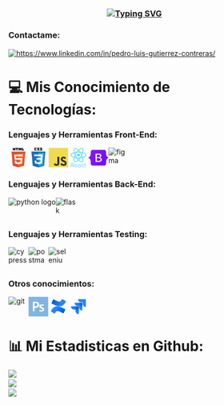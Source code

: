 ### <div align="center">[![Typing SVG](https://readme-typing-svg.demolab.com?font=&weight=900&size=40&pause=1000&color=5A24F7&center=true&vCenter=true&multiline=true&repeat=false&width=435&height=56&lines=Pedro+Luis+Gutierrez;Desarrollador+Web+Front+-+End+%F0%9F%92%BB)](https://git.io/typing-svg)</div>  

<h3 align="left">Contactame:</h3>
<p align="left">
  <a href="https://linkedin.com/in/https://www.linkedin.com/in/pedro-luis-gutierrez-contreras/" target="blank">
    <img align="center" src="https://raw.githubusercontent.com/rahuldkjain/github-profile-readme-generator/master/src/images/icons/Social/linked-in-alt.svg" alt="https://www.linkedin.com/in/pedro-luis-gutierrez-contreras/" height="30" width="40" />
  </a>
</p>

# 💻 Mis Conocimiento de Tecnologías:

<h3 align="left">Lenguajes y  Herramientas Front-End:</h3>
<div style="display: flex; align-items: center;">
  <img src="https://raw.githubusercontent.com/devicons/devicon/master/icons/html5/html5-original-wordmark.svg" alt="html5" width="40" height="40" />
  <img src="https://raw.githubusercontent.com/devicons/devicon/master/icons/css3/css3-original-wordmark.svg" alt="css3" width="40" height="40" />
  <img src="https://raw.githubusercontent.com/devicons/devicon/master/icons/javascript/javascript-original.svg" alt="javascript" width="40" height="40" />
  <img src="https://raw.githubusercontent.com/devicons/devicon/master/icons/react/react-original-wordmark.svg" alt="react" width="40" height="40" />
  <img src="https://raw.githubusercontent.com/devicons/devicon/1119b9f84c0290e0f0b38982099a2bd027a48bf1/icons/bootstrap/bootstrap-original.svg" height="40" alt="bootstrap logo" />
  <img src="https://www.vectorlogo.zone/logos/figma/figma-icon.svg" alt="figma" width="40" height="40" />
</div>

<h3 align="left">Lenguajes y  Herramientas Back-End:</h3>
<div style="display: flex; align-items: center;">
  <img src="https://cdn.jsdelivr.net/gh/devicons/devicon/icons/python/python-original.svg" height="40" alt="python logo" />
  <img src="https://www.vectorlogo.zone/logos/pocoo_flask/pocoo_flask-icon.svg" alt="flask" width="40" height="40" />
</div>

<h3 align="left">Lenguajes y  Herramientas Testing:</h3>
<div style="display: flex; align-items: center;">
  <img src="https://raw.githubusercontent.com/simple-icons/simple-icons/6e46ec1fc23b60c8fd0d2f2ff46db82e16dbd75f/icons/cypress.svg" alt="cypress" width="40" height="40" />
  <img src="https://www.vectorlogo.zone/logos/getpostman/getpostman-icon.svg" alt="postman" width="40" height="40" />
  <img src="https://raw.githubusercontent.com/detain/svg-logos/780f25886640cef088af994181646db2f6b1a3f8/svg/selenium-logo.svg" alt="selenium" width="40" height="40" />
</div>

<h3 align="left">Otros conocimientos:</h3>
<div style="display: flex; align-items: center;">
  <img src="https://www.vectorlogo.zone/logos/git-scm/git-scm-icon.svg" alt="git" width="40" height="40" />
  <img src="https://raw.githubusercontent.com/devicons/devicon/1119b9f84c0290e0f0b38982099a2bd027a48bf1/icons/photoshop/photoshop-plain.svg" alt="photoshop" width="40" height="40" />
  <img src="https://raw.githubusercontent.com/devicons/devicon/1119b9f84c0290e0f0b38982099a2bd027a48bf1/icons/confluence/confluence-original.svg" height="40" alt="confluence logo" />
  <img src="https://raw.githubusercontent.com/devicons/devicon/1119b9f84c0290e0f0b38982099a2bd027a48bf1/icons/jira/jira-original.svg" height="40" alt="jira logo" />
</div>

# 📊 Mi Estadisticas en Github:
![](https://github-readme-stats.vercel.app/api?username=iampedroluis&theme=react&hide_border=false&include_all_commits=false&count_private=false)<br/>
![](https://github-readme-streak-stats.herokuapp.com/?user=iampedroluis&theme=react&hide_border=false)<br/>
![](https://github-readme-stats.vercel.app/api/top-langs/?username=iampedroluis&theme=react&hide_border=false&include_all_commits=false&count_private=false&layout=compact)
